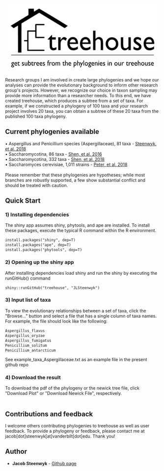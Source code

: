 ![](www/treehouse_logo.png)

Research groups I am involved in create large phylogenies and we hope our analyses can provide the evolutionary background to inform other research group's projects. However, we recognize our choice in taxon sampling may provide more information than a researcher needs. To this end, we have created treehouse, which produces a subtree from a set of taxa. For example, if we constructed a phylogeny of 100 taxa and your research project involves 20 taxa, you can obtain a subtree of these 20 taxa from the published 100 taxa phylogeny. 
<br />
## Current phylogenies available
• Aspergillus and Penicillium species (Aspergillaceae), 81 taxa - [Steenwyk, et al. 2018](https://www.biorxiv.org/content/10.1101/370429v3)<br />
• Saccharomycotina, 86 taxa - [Shen, et al. 2016](http://www.g3journal.org/content/6/12/3927.abstract)<br />
• Saccharomycotina, 332 taxa - [Shen, et al. 2018](https://www.cell.com/cell/fulltext/S0092-8674(18)31332-1)<br />
• Saccharomyces cerevisiae, 1,011 strains - [Peter, et al. 2018](https://www.nature.com/articles/s41586-018-0030-5)<br />
<br />
Please remember that these phylogenies are hypotheses; while most branches are robustly supported, a few show substantial conflict and should be treated with caution.

## Quick Start

### 1) Installing dependencies
The shiny app assumes shiny, phytools, and ape are installed. To install these packages, execute the typical R command within the R environment.
```
install.packages("shiny", dep=T)
install.packages("ape", dep=T)
install.packages("phytools", dep=T)
```

### 2) Opening up the shiny app
After installing dependencies load shiny and run the shiny by executing the runGitHub() command
```
shiny::runGitHub("treehouse", "JLSteenwyk")
```

### 3) Input list of taxa
To view the evolutionary relationships between a set of taxa, click the "Browse..." button and select a file that has a single column of taxa names. For example, the file should look like the following:
```
Aspergillus_flavus
Aspergillus_oryzae
Aspergillus_fumigatus
Penicillium_solitum
Penicillium_antarcticum
```
See example_taxa_Aspergillaceae.txt as an example file in the present github repo

### 4) Download the result
To download the pdf of the phylogeny or the newick tree file, click "Download Plot" or "Download Newick File", respectively.
<br /><br />

## Contributions and feedback
I welcome others contributing phylogenies to treehouse as well as user feedback. To provide a phylogeny or feedback, please contact me at jacob[dot]steenwyk[at]vanderbilt[dot]edu. Thank you!

## Author
* **Jacob Steenwyk** - [Github page](https://jlsteenwyk.github.io/)

